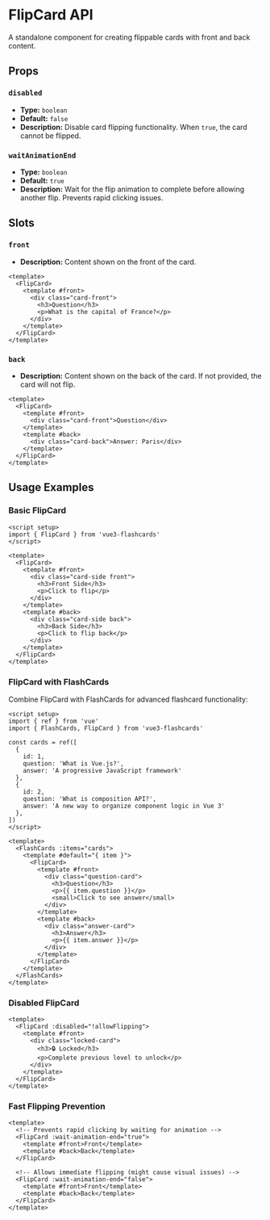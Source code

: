 # FlipCard API

A standalone component for creating flippable cards with front and back content.

## Props

### `disabled`

- **Type:** `boolean`
- **Default:** `false`
- **Description:** Disable card flipping functionality. When `true`, the card cannot be flipped.

### `waitAnimationEnd`

- **Type:** `boolean`
- **Default:** `true`
- **Description:** Wait for the flip animation to complete before allowing another flip. Prevents rapid clicking issues.

## Slots

### `front`

- **Description:** Content shown on the front of the card.

```vue
<template>
  <FlipCard>
    <template #front>
      <div class="card-front">
        <h3>Question</h3>
        <p>What is the capital of France?</p>
      </div>
    </template>
  </FlipCard>
</template>
```

### `back`

- **Description:** Content shown on the back of the card. If not provided, the card will not flip.

```vue
<template>
  <FlipCard>
    <template #front>
      <div class="card-front">Question</div>
    </template>
    <template #back>
      <div class="card-back">Answer: Paris</div>
    </template>
  </FlipCard>
</template>
```

## Usage Examples

### Basic FlipCard

```vue
<script setup>
import { FlipCard } from 'vue3-flashcards'
</script>

<template>
  <FlipCard>
    <template #front>
      <div class="card-side front">
        <h3>Front Side</h3>
        <p>Click to flip</p>
      </div>
    </template>
    <template #back>
      <div class="card-side back">
        <h3>Back Side</h3>
        <p>Click to flip back</p>
      </div>
    </template>
  </FlipCard>
</template>

```

### FlipCard with FlashCards

Combine FlipCard with FlashCards for advanced flashcard functionality:

```vue
<script setup>
import { ref } from 'vue'
import { FlashCards, FlipCard } from 'vue3-flashcards'

const cards = ref([
  { 
    id: 1, 
    question: 'What is Vue.js?',
    answer: 'A progressive JavaScript framework'
  },
  { 
    id: 2, 
    question: 'What is composition API?',
    answer: 'A new way to organize component logic in Vue 3'
  },
])
</script>

<template>
  <FlashCards :items="cards">
    <template #default="{ item }">
      <FlipCard>
        <template #front>
          <div class="question-card">
            <h3>Question</h3>
            <p>{{ item.question }}</p>
            <small>Click to see answer</small>
          </div>
        </template>
        <template #back>
          <div class="answer-card">
            <h3>Answer</h3>
            <p>{{ item.answer }}</p>
          </div>
        </template>
      </FlipCard>
    </template>
  </FlashCards>
</template>
```

### Disabled FlipCard

```vue
<template>
  <FlipCard :disabled="!allowFlipping">
    <template #front>
      <div class="locked-card">
        <h3>🔒 Locked</h3>
        <p>Complete previous level to unlock</p>
      </div>
    </template>
  </FlipCard>
</template>
```

### Fast Flipping Prevention

```vue
<template>
  <!-- Prevents rapid clicking by waiting for animation -->
  <FlipCard :wait-animation-end="true">
    <template #front>Front</template>
    <template #back>Back</template>
  </FlipCard>

  <!-- Allows immediate flipping (might cause visual issues) -->
  <FlipCard :wait-animation-end="false">
    <template #front>Front</template>
    <template #back>Back</template>
  </FlipCard>
</template>
```


